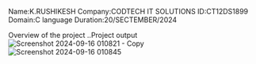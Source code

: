 Name:K.RUSHIKESH
Company:CODTECH IT SOLUTIONS
ID:CT12DS1899
Domain:C language
Duration:20/SECTEMBER/2024

Overview of the project
..Project output 
![Screenshot 2024-09-16 010821 - Copy](https://github.com/user-attachments/assets/505632e9-15a1-41d1-a5f3-7a6e309ee322)
![Screenshot 2024-09-16 010845](https://github.com/user-attachments/assets/e83e300d-e912-4395-bc7e-07dd24fd37e1)
